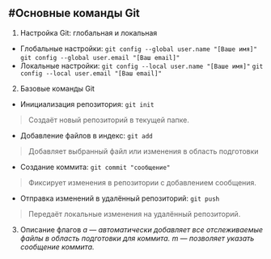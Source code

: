 #Основные команды Git
---

1. Настройка Git: глобальная и локальная

-   Глобальные настройки:
    `git config --global user.name "[Ваше имя]"`
    `git config --global user.email "[Ваш email]"`
-   Локальные настройки:
    `git config --local user.name "[Ваше имя]"`
    `git config --local user.email "[Ваш email]"`

2. Базовые команды Git

-   Инициализация репозитория:
    `git init`
> Создаёт новый репозиторий в текущей папке.
-   Добавление файлов в индекс:
    `git add`
> Добавляет выбранный файл или изменения в область подготовки
-   Создание коммита:
    `git commit "сообщение"`
> Фиксирует изменения в репозитории с добавлением сообщения.
-   Отправка изменений в удалённый репозиторий:
    `git push`
> Передаёт локальные изменения на удалённый репозиторий.

3. Описание флагов
    *a — автоматически добавляет все отслеживаемые файлы в область подготовки для коммита.*
    *m — позволяет указать сообщение коммита.*
